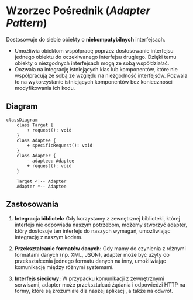 # Wzorzec Pośrednik (_Adapter Pattern_)

Dostosowuje do siebie obiekty o **niekompatybilnych** interfejsach.

- Umożliwia obiektom współpracę poprzez dostosowanie interfejsu jednego obiektu do oczekiwanego interfejsu drugiego. Dzięki temu obiekty o niezgodnych interfejsach mogą ze sobą współdziałać.
- Oozwala na integrację istniejących klas lub komponentów, które nie współpracują ze sobą ze względu na niezgodność interfejsów. Pozwala to na wykorzystanie istniejących komponentów bez konieczności modyfikowania ich kodu.

## Diagram

```mermaid
classDiagram
    class Target {
        + request(): void
    }
    class Adaptee {
        + specificRequest(): void
    }
    class Adapter {
        - adaptee: Adaptee
        + request(): void
    }

    Target <|-- Adapter
    Adapter *-- Adaptee

```

## Zastosowania

1. **Integracja bibliotek:** Gdy korzystamy z zewnętrznej biblioteki, której interfejs nie odpowiada naszym potrzebom, możemy stworzyć adapter, który dostosuje ten interfejs do naszych wymagań, umożliwiając integrację z naszym kodem.

2. **Przekształcanie formatów danych:** Gdy mamy do czynienia z różnymi formatami danych (np. XML, JSON), adapter może być użyty do przekształcenia jednego formatu danych na inny, umożliwiając komunikację między różnymi systemami.

3. **Interfejs sieciowy:** W przypadku komunikacji z zewnętrznymi serwisami, adapter może przekształcać żądania i odpowiedzi HTTP na formy, które są zrozumiałe dla naszej aplikacji, a także na odwrót.

